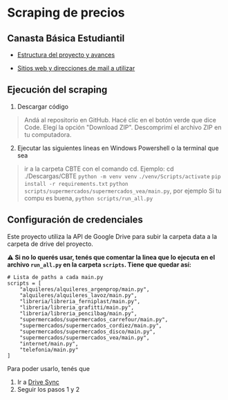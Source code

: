 # Scraping de precios
## Canasta Básica Estudiantil

- [Estructura del proyecto y avances](https://gitmind.com/app/docs/mss9thvm)

- [Sitios web y direcciones de mail a utilizar](https://docs.google.com/document/d/13MpGGDrN_KKaTUKt0wFvzooiDy8hsn8pJkmCBJO5_9s/edit?usp=sharing)


## Ejecución del scraping

1. Descargar código
   
> Andá al repositorio en GitHub. 
>Hacé clic en el botón verde que dice Code.
>Elegí la opción "Download ZIP".
>Descomprimí el archivo ZIP en tu computadora.

2. Ejecutar las siguientes lineas en Windows Powershell o la terminal que sea
> ir a la carpeta CBTE con el comando cd. Ejemplo: cd ./Descargas/CBTE
> `python -m venv venv`
> `./venv/Scripts/activate`
> `pip install -r requirements.txt`
> `python scripts/supermercados/supermercados_vea/main.py`, por ejemplo
> Si tu compu es buena, `python scripts/run_all.py`

## Configuración de credenciales

Este proyecto utiliza la API de Google Drive para subir la carpeta data a la carpeta de drive del proyecto. 

**⚠️ Si no lo querés usar, tenés que comentar la linea que lo ejecuta en el archivo `run_all.py` en la carpeta `scripts`. Tiene que quedar así:**

```
# Lista de paths a cada main.py
scripts = [
    "alquileres/alquileres_argenprop/main.py",
    "alquileres/alquileres_lavoz/main.py",
    "libreria/libreria_ferniplast/main.py",
    "libreria/libreria_grafitti/main.py",
    "libreria/libreria_pencilbag/main.py",
    "supermercados/supermercados_carrefour/main.py",
    "supermercados/supermercados_cordiez/main.py",  
    "supermercados/supermercados_disco/main.py",
    "supermercados/supermercados_vea/main.py",
    "internet/main.py",
    "telefonia/main.py"
]
```

Para poder usarlo, tenés que

1. Ir a [Drive Sync](https://expertbeacon.com/how-to-upload-files-to-google-drive-with-python-in-2023/#google_vignette)
2. Seguir los pasos 1 y 2